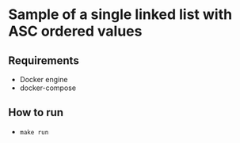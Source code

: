 # Sample of a single linked list with ASC ordered values

## Requirements
* Docker engine
* docker-compose

## How to run
* `make run`